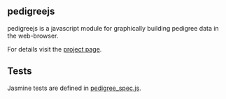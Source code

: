 
## pedigreejs

pedigreejs is a javascript module for graphically building pedigree data in 
the web-browser. 

For details visit the [project page](https://ccge-boadicea.github.io/pedigreejs/).

## Tests

Jasmine tests are defined in [pedigree_spec.js](spec/javascripts/pedigree_spec.js).
